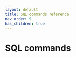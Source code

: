 ```yaml
---
layout: default
title: SQL commands reference
nav_order: 9
has_children: true
---
```


# SQL commands
